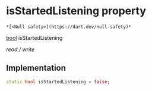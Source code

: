 


# isStartedListening property




    *[<Null safety>](https://dart.dev/null-safety)*


[bool](https://api.flutter.dev/flutter/dart-core/bool-class.html) isStartedListening
  
_read / write_






## Implementation

```dart
static bool isStartedListening = false;


```







